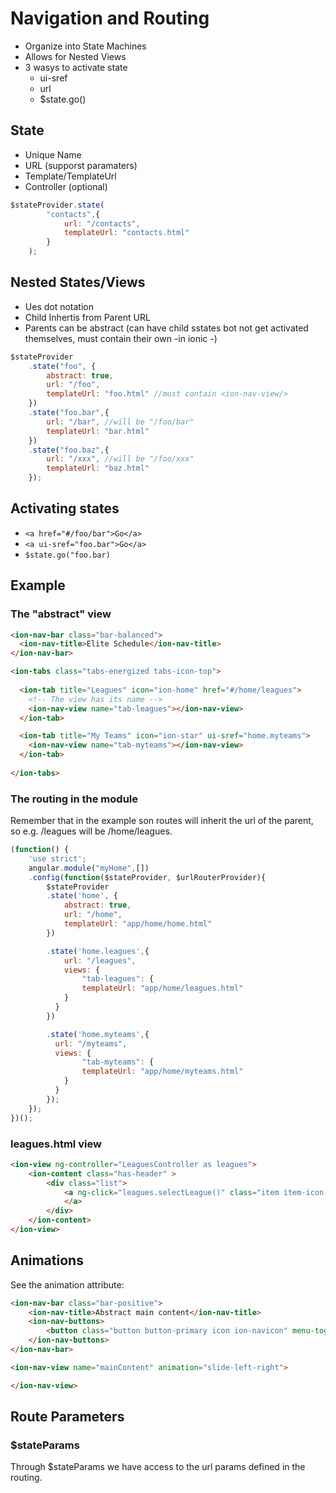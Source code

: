 # Navigation and Routing

* Organize into State Machines
* Allows for Nested Views
* 3 wasys to activate state
    + ui-sref
    + url
    + $state.go()

## State

+ Unique Name
+ URL (supporst paramaters)
+ Template/TemplateUrl
+ Controller (optional)

```javascript
$stateProvider.state(
        "contacts",{
            url: "/contacts",
            templateUrl: "contacts.html"
        }
    );
```

## Nested States/Views

+ Ues dot notation
+ Child Inhertis from Parent URL
+ Parents can be abstract (can have child sstates bot not get activated themselves, must contain their own <ui-view> -in ionic <ion-nav-view>-)

```javascript
$stateProvider
    .state("foo", {
        abstract: true,
        url: "/foo",
        templateUrl: "foo.html" //must contain <ion-nav-view/>
    })
    .state("foo.bar",{
        url: "/bar", //will be "/foo/bar"
        templateUrl: "bar.html"    
    })
    .state("foo.baz",{
        url: "/xxx", //will be "/foo/xxx"
        templateUrl: "baz.html"
    });
```

## Activating states

+ ```<a href="#/foo/bar">Go</a>```
+ ```<a ui-sref="foo.bar">Go</a>```
+ ```$state.go("foo.bar)```

## Example

### The "abstract" view

```html
<ion-nav-bar class="bar-balanced">
  <ion-nav-title>Elite Schedule</ion-nav-title>
</ion-nav-bar>

<ion-tabs class="tabs-energized tabs-icon-top">
  
  <ion-tab title="Leagues" icon="ion-home" href="#/home/leagues">
    <!-- The view has its name -->
    <ion-nav-view name="tab-leagues"></ion-nav-view>
  </ion-tab>

  <ion-tab title="My Teams" icon="ion-star" ui-sref="home.myteams">
    <ion-nav-view name="tab-myteams"></ion-nav-view>
  </ion-tab>
  
</ion-tabs>
```

### The routing in the module

Remember that in the example son routes will inherit the url of the parent, so e.g. /leagues will be /home/leagues.

```javascript
(function() {
    'use strict';
    angular.module("myHome",[])
    .config(function($stateProvider, $urlRouterProvider){
        $stateProvider
        .state('home', {
            abstract: true,
            url: "/home",
            templateUrl: "app/home/home.html"
        })

        .state('home.leagues',{
            url: "/leagues",
            views: {
                "tab-leagues": {
                templateUrl: "app/home/leagues.html"
            }
          }
        })

        .state('home.myteams',{
          url: "/myteams",
          views: {
                "tab-myteams": {
                templateUrl: "app/home/myteams.html"
            }
          }
        });
    });
})();
```

### leagues.html view

```html
<ion-view ng-controller="LeaguesController as leagues">
    <ion-content class="has-header" >
        <div class="list">
            <a ng-click="leagues.selectLeague()" class="item item-icon-right" ng-repeat="league in leagues.leagues">{{league.name}} <i class="icon ion-chevron-right icon-accessory"></i>
            </a>
        </div>
    </ion-content>
</ion-view>
```

## Animations

See the animation attribute:

```html
<ion-nav-bar class="bar-positive">
    <ion-nav-title>Abstract main content</ion-nav-title>
    <ion-nav-buttons>
        <button class="button button-primary icon ion-navicon" menu-toggle="left"></button>
    </ion-nav-buttons>
</ion-nav-bar>

<ion-nav-view name="mainContent" animation="slide-left-right">

</ion-nav-view>
```

## Route Parameters

### $stateParams

Through $stateParams we have access to the url params defined in the routing.